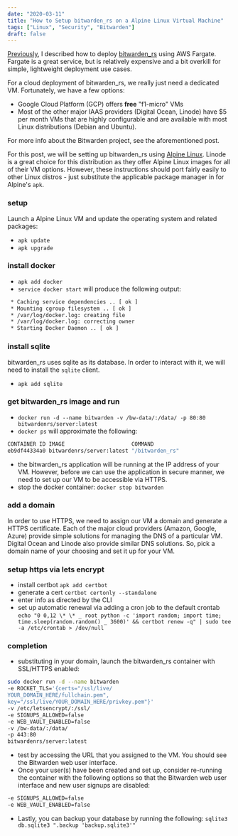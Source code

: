 ```yaml
---
date: "2020-03-11"
title: "How to Setup bitwarden_rs on a Alpine Linux Virtual Machine"
tags: ["Linux", "Security", "Bitwarden"]
draft: false
---
```


[Previously](https://ebcrowder.dev/blog/2019-09-20), I described how to deploy [bitwarden_rs](https://github.com/dani-garcia/bitwarden_rs) using AWS Fargate. Fargate is a great service, but is relatively expensive and a bit overkill for simple, lightweight deployment use cases.

For a cloud deployment of bitwarden_rs, we really just need a dedicated VM. Fortunately, we have a few options:

- Google Cloud Platform (GCP) offers **free** "f1-micro" VMs
- Most of the other major IAAS providers (Digital Ocean, Linode) have \$5 per month VMs that are highly configurable and are available with most Linux distributions (Debian and Ubuntu).

For more info about the Bitwarden project, see the aforementioned post.

For this post, we will be setting up bitwarden_rs using [Alpine Linux](https://www.alpinelinux.org/). Linode is a great choice for this distribution as they offer Alpine Linux images for all of their VM options. However, these instructions should port fairly easily to other Linux distros - just substitute the applicable package manager in for Alpine's `apk`.

### setup

Launch a Alpine Linux VM and update the operating system and related packages:

- `apk update`
- `apk upgrade`

### install docker

- `apk add docker`
- `service docker start` will produce the following output:

```bash
 * Caching service dependencies .. [ ok ]
 * Mounting cgroup filesystem .. [ ok ]
 * /var/log/docker.log: creating file
 * /var/log/docker.log: correcting owner
 * Starting Docker Daemon .. [ ok ]
```

### install sqlite

bitwarden_rs uses sqlite as its database. In order to interact with it, we will need to install the `sqlite` client.

- `apk add sqlite`

### get bitwarden_rs image and run

- `docker run -d --name bitwarden -v /bw-data/:/data/ -p 80:80 bitwardenrs/server:latest`
- `docker ps` will approximate the following:

```bash
CONTAINER ID IMAGE                     COMMAND
eb9df44334a0 bitwardenrs/server:latest "/bitwarden_rs"
```

- the bitwarden_rs application will be running at the IP address of your VM. However, before we can use the application in secure manner, we need to set up our VM to be accessible via HTTPS.
- stop the docker container: `docker stop bitwarden`

### add a domain

In order to use HTTPS, we need to assign our VM a domain and generate a HTTPS certificate. Each of the major cloud providers (Amazon, Google, Azure) provide simple solutions for managing the DNS of a particular VM. Digital Ocean and Linode also provide similar DNS solutions. So, pick a domain name of your choosing and set it up for your VM.

### setup https via lets encrypt

- install certbot
  `apk add certbot`
- generate a cert
  `certbot certonly --standalone`
- enter info as directed by the CLI
- set up automatic renewal via adding a cron job to the default crontab
  `echo "0 0,12 \* \* _ root python -c 'import random; import time; time.sleep(random.random() _ 3600)' && certbot renew -q" | sudo tee -a /etc/crontab > /dev/null`

### completion

- substituting in your domain, launch the bitwarden_rs container with SSL/HTTPS enabled:

```bash
sudo docker run -d --name bitwarden
-e ROCKET_TLS='{certs="/ssl/live/
YOUR_DOMAIN_HERE/fullchain.pem",
key="/ssl/live/YOUR_DOMAIN_HERE/privkey.pem"}'
-v /etc/letsencrypt/:/ssl/
-e SIGNUPS_ALLOWED=false
-e WEB_VAULT_ENABLED=false
-v /bw-data/:/data/
-p 443:80
bitwardenrs/server:latest
```

- test by accessing the URL that you assigned to the VM. You should see the Bitwarden web user interface.
- Once your user(s) have been created and set up, consider re-running the container with the following options so that the Bitwarden web user interface and new user signups are disabled:

```bash
-e SIGNUPS_ALLOWED=false
-e WEB_VAULT_ENABLED=false
```

- Lastly, you can backup your database by running the following:
  `sqlite3 db.sqlite3 ".backup 'backup.sqlite3'"`
